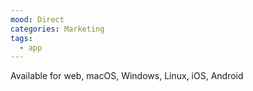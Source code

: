 ```yaml
---
mood: Direct
categories: Marketing
tags:
  - app
---
```

Available for web, macOS, Windows, Linux, iOS, Android
